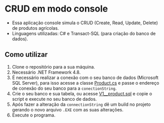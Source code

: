 # CRUD em modo console

- Essa aplicação console simula o CRUD (Create, Read, Update, Delete) de produtos agrícolas.
- Linguagens utilizadas: C# e Transact-SQL (para criação do banco de dados).
## Como utilizar
1. Clone o repositório para a sua máquina.
2. Necessário .NET Framework 4.8.
3. É necessário realizar a conexão com o seu banco de dados (Microsoft SQL Server), para isso acesse a classe [Product.cs](https://github.com/hparizani/console-crud/blob/main/console-crud/Product.cs) e passe o endereço de conexão do seu banco para a `conectionString`.
4. Crie o seu banco e sua tabela, ou acesse [V1__product.sql](https://github.com/hparizani/console-crud/blob/main/V1__product.sql) e copie o script e execute no seu banco de dados.
5. Após fazer a alteração da `connectionString` dê um build no projeto gerando o novo arquivo `.EXE` com as suas alterações.
6. Execute o programa.
